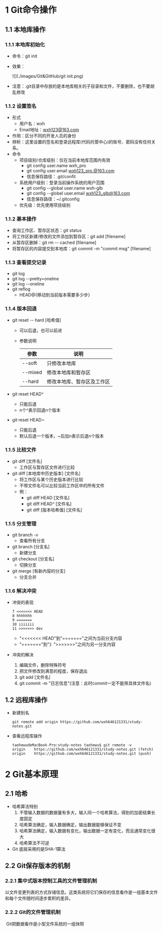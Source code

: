 # 1 Git命令操作

## 1.1 本地库操作

### 1.1.1 本地库初始化

- 命令：git init

- 效果：

  ![](./images/Git&GitHub/git init.png)

- 注意：.git目录中存放的是本地库相关的子目录和文件，不要删除，也不要胡乱修改

### 1.1.2 设置签名

- 形式
  - 用户名：wxh
  - Email地址：wxh123@163.com
- 作用：区分不同的开发人员的身份
- 辨析：这里设置的签名和登录远程库(代码托管中心)的账号、密码没有任何关系。
- 命令
  - 项目级别/仓库级别：仅在当前本地库范围内有效
    - git config user.name wxh_pro
    - git config user.email wxh123_pro.@163.com
    - 信息保存路径：.git/confit
  - 系统用户级别：登录当前操作系统的用户范围
    - git config --global user.name wxh-glb
    - git config --globel user.email wxh123_glb@163.com
    - 信息保存路径：~/.gitconfig
  - 优先级：优先使用项目级别

### 1.1.2 基本操作

- 查询工作区、暂存区状态：git status
- 将工作区新建/修改的文件添加到暂存区：git add [filename]
- 从暂存区删掉：git rm -- cached [filename]
- 将暂存区的内容提交到本地库：git commit -m "commit msg" [filename]

### 1.1.3 查看提交记录

- git log
- git log -\-pretty=oneline
- git log -\-oneline
- git reflog
  - HEAD@{移动到当前版本需要多少步}

### 1.1.4 版本回退

- git reset -\- hard [哈希值]

  - 可以后退，也可以前进

  - 参数说明

    | 参数     | 说明                       |
    | -------- | -------------------------- |
    | --soft   | 只修改本地库               |
    | -\-mixed | 修改本地库和暂存区         |
    | -\-hard  | 修改本地库、暂存区及工作区 |

- git reset HEAD^

  - 只能后退
  - n个^表示回退n个版本

- git reset HEAD~

  - 只能后退
  - 默认后退一个版本，~后加n表示后退n个版本

### 1.1.5 比较文件

- git diff [文件名]
  - 工作区与暂存区文件进行比较
- git diff [本地库中历史版本] [文件名]
  - 将工作区与某个历史版本进行比较
  - 不带文件名可以比较当前工作区中的所有文件
  - 例：
    - git diff HEAD [文件名]
    - git diff HEAD^ [文件名]
    - git diff [版本哈希值] [文件名]

### 1.1.5 分支管理

- git branch -v
  - 查看所有分支
- git branch [分支名]
  - 新建分支
- git checkout [分支名]
  - 切换分支
- git merge [有新内容的分支]
  - 分支合并

### 1.1.6 解决冲突

- 冲突的表现

  ~~~
  7 <<<<<<< HEAD
  8 hhhhhhh
  9 =======
  10 iiiiiii
  11 >>>>>>> dev
  ~~~

  - "<<<<<<< HEAD"到"======="之间为当前分支内容
  - "======="到"》">>>>>>>"之间为另一分支内容

- 冲突的解决

  1. 编辑文件，删除特殊符号
  2. 把文件修改到满意的程度，保存退出
  3. git add [文件名]
  4. git commit -m "日志信息"(注意：此时commit一定不能带具体文件名)

  

  

  

## 1.2 远程库操作

- 新建别名

  ~~~
  git remote add origin https://github.com/wxh646121331/study-notes.git
  ~~~

- 查看远程库操作

  ~~~
  taohewudeMacBook-Pro:study-notes taohewu$ git remote -v
  origin	https://github.com/wxh646121331/study-notes.git (fetch)
  origin	https://github.com/wxh646121331/study-notes.git (push)
  ~~~

  

# 2 Git基本原理

## 2.1 哈希

- 哈希算法特别
  1. 不管输入数据的数据量有多大，输入同一个哈希算法，得到的加密结果长度固定
  2. 哈希算法确定，输入数据确定，输出数据能够保证不变
  3. 哈希算法确定，输入数据有变化，输出数据一定有变化，而且通常变化很大
  4. 哈希算法不可逆
- Git 底层采用的是SHA-1算法

## 2.2 Git保存版本的机制

### 2.2.1 集中式版本控制工具的文件管理机制

​	以文件变更列表的方式存储信息。这类系统将它们保存的信息看作是一组基本文件和每个文件随时间逐步累积的差异。

### 2.2.2 Git的文件管理机制

​	Git把数据看作是小型文件系统的一组快照



